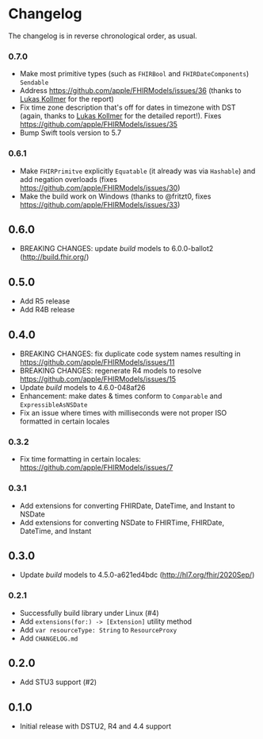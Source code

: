 Changelog
=========

The changelog is in reverse chronological order, as usual.

### 0.7.0

- Make most primitive types (such as `FHIRBool` and `FHIRDateComponents`) `Sendable`
- Address https://github.com/apple/FHIRModels/issues/36 (thanks to [Lukas Kollmer](https://github.com/lukaskollmer) for the report)
- Fix time zone description that's off for dates in timezone with DST (again, thanks to [Lukas Kollmer](https://github.com/lukaskollmer) for the detailed report!). Fixes https://github.com/apple/FHIRModels/issues/35
- Bump Swift tools version to 5.7 

### 0.6.1

- Make `FHIRPrimitve` explicitly `Equatable` (it already was via `Hashable`) and add negation overloads (fixes https://github.com/apple/FHIRModels/issues/30)
- Make the build work on Windows (thanks to @fritzt0, fixes https://github.com/apple/FHIRModels/issues/33)

## 0.6.0

- BREAKING CHANGES: update _build_ models to 6.0.0-ballot2 (http://build.fhir.org/)

## 0.5.0

- Add R5 release
- Add R4B release

## 0.4.0

- BREAKING CHANGES: fix duplicate code system names resulting in https://github.com/apple/FHIRModels/issues/11
- BREAKING CHANGES: regenerate R4 models to resolve https://github.com/apple/FHIRModels/issues/15
- Update _build_ models to 4.6.0-048af26
- Enhancement: make dates & times conform to `Comparable` and `ExpressibleAsNSDate`
- Fix an issue where times with milliseconds were not proper ISO formatted in certain locales

### 0.3.2

- Fix time formatting in certain locales: https://github.com/apple/FHIRModels/issues/7

### 0.3.1

- Add extensions for converting FHIRDate, DateTime, and Instant to NSDate
- Add extensions for converting NSDate to FHIRTime, FHIRDate, DateTime, and Instant

## 0.3.0

- Update _build_ models to 4.5.0-a621ed4bdc (http://hl7.org/fhir/2020Sep/)

### 0.2.1

- Successfully build library under Linux (#4)
- Add `extensions(for:) -> [Extension]` utility method
- Add `var resourceType: String` to `ResourceProxy`
- Add `CHANGELOG.md`

## 0.2.0

- Add STU3 support (#2)

## 0.1.0

- Initial release with DSTU2, R4 and 4.4 support
